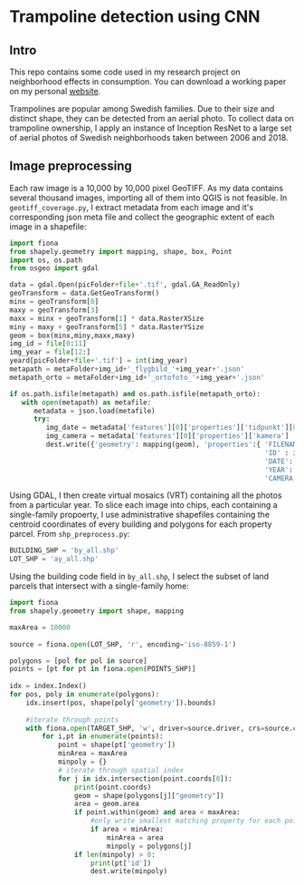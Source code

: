 # Trampoline detection using CNN

## Intro

This repo contains some code used in my research project on neighborhood effects in consumption. You can download a working paper on my personal [website](http://erikgrenestam.se/wp-content/uploads/2019/04/Bouncing-with-the-Joneses-ErikG.pdf).

Trampolines are popular among Swedish families. Due to their size and distinct shape, they can be detected from an aerial photo. To collect data on trampoline ownership, I apply an instance of Inception ResNet to a large set of aerial photos of Swedish neighborhoods taken between 2006 and 2018.

## Image preprocessing

Each raw image is a 10,000 by 10,000 pixel GeoTIFF. As my data contains several thousand images, importing all of them into QGIS is not feasible. In ```geotiff_coverage.py```, I extract metadata from each image and it's corresponding json meta file and collect the geographic extent of each image in a shapefile:

```python
import fiona
from shapely.geometry import mapping, shape, box, Point
import os, os.path
from osgeo import gdal

data = gdal.Open(picFolder+file+'.tif', gdal.GA_ReadOnly)
geoTransform = data.GetGeoTransform()
minx = geoTransform[0]
maxy = geoTransform[3]
maxx = minx + geoTransform[1] * data.RasterXSize
miny = maxy + geoTransform[5] * data.RasterYSize
geom = box(minx,miny,maxx,maxy)
img_id = file[0:11]
img_year = file[12:]
yeard[picFolder+file+'.tif'] = int(img_year)
metapath = metaFolder+img_id+'_flygbild_'+img_year+'.json'
metapath_orto = metaFolder+img_id+'_ortofoto_'+img_year+'.json'

if os.path.isfile(metapath) and os.path.isfile(metapath_orto):
   with open(metapath) as metafile:    
      metadata = json.load(metafile)
      try:
         img_date = metadata['features'][0]['properties']['tidpunkt'][0:10]
         img_camera = metadata['features'][0]['properties']['kamera']
         dest.write({'geometry': mapping(geom), 'properties':{ 'FILENAME' : file, 
                                                               'ID' : img_id, 
                                                               'DATE': img_date,
                                                               'YEAR': img_year,
                                                               'CAMERA': img_camera}})

```

Using GDAL, I then create virtual mosaics (VRT) containing all the photos from a particular year. To slice each image into chips, each containing a single-family propoerty, I use administrative shapefiles containing the centroid coordinates of every building and polygons for each property parcel. From ```shp_preprocess.py```:

```python
BUILDING_SHP = 'by_all.shp'
LOT_SHP = 'ay_all.shp'
```

Using the building code field in  ```by_all.shp```, I select the subset of land parcels that intersect with a single-family home:

```python
import fiona
from shapely.geometry import shape, mapping

maxArea = 10000
             
source = fiona.open(LOT_SHP, 'r', encoding='iso-8859-1')     

polygons = [pol for pol in source]
points = [pt for pt in fiona.open(POINTS_SHP)]
    
idx = index.Index()
for pos, poly in enumerate(polygons):
    idx.insert(pos, shape(poly['geometry']).bounds)
    
    #iterate through points
    with fiona.open(TARGET_SHP, 'w', driver=source.driver, crs=source.crs, schema=source.schema) as dest:
        for i,pt in enumerate(points):
            point = shape(pt['geometry'])
            minArea = maxArea
            minpoly = {}
            # iterate through spatial index
            for j in idx.intersection(point.coords[0]):
                print(point.coords)
                geom = shape(polygons[j]["geometry"])
                area = geom.area
                if point.within(geom) and area < maxArea:
                    #only write smallest matching property for each point
                    if area < minArea:
                        minArea = area
                        minpoly = polygons[j]
                if len(minpoly) > 0:
                    print(pt['id'])
                    dest.write(minpoly)
```
